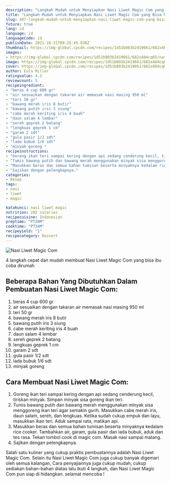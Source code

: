 ```yaml
---
description: "Langkah Mudah untuk Menyiapkan Nasi Liwet Magic Com yang Bisa Manjain Lidah"
title: "Langkah Mudah untuk Menyiapkan Nasi Liwet Magic Com yang Bisa Manjain Lidah"
slug: 407-langkah-mudah-untuk-menyiapkan-nasi-liwet-magic-com-yang-bisa-manjain-lidah
future: true
lang: id
language: id
languageCode: id
publishDate: 2021-10-31T09:25:45.838Z 
thumbnail: https://img-global.cpcdn.com/recipes/1d51b803b2419661/682x484cq65/nasi-liwet-magic-com-foto-resep-utama.png
images:
- https://img-global.cpcdn.com/recipes/1d51b803b2419661/682x484cq65/nasi-liwet-magic-com-foto-resep-utama.png
image: https://img-global.cpcdn.com/recipes/1d51b803b2419661/682x484cq65/nasi-liwet-magic-com-foto-resep-utama.png
cover: https://img-global.cpcdn.com/recipes/1d51b803b2419661/682x484cq65/nasi-liwet-magic-com-foto-resep-utama.png
author: Eula Miller
ratingvalue: 4.2
reviewcount: 5
recipeingredient:
- "beras 4 cup 600 gr"
- "air sesuaikan dengan takaran air memasak nasi masing 950 ml"
- "teri 50 gr"
- "bawang merah iris 8 butir"
- "bawang putih iris 3 siung"
- "cabe merah keriting iris 4 buah"
- "daun salam 4 lembar"
- "sereh geprek 2 batang"
- "lengkuas geprek 1 cm"
- "garam 2 sdt"
- "gula pasir 1/2 sdt"
- "lada bubuk 1/6 sdt"
- "minyak goreng "
recipeinstructions:
- "Goreng ikan teri sampai kering dengan api sedang cenderung kecil, tiriskan minyak. Simpan minyak sisa goreng ikan teri."
- "Tumis bawang putih dan bawang merah menggunakan minyak sisa menggoreng ikan teri agar semakin gurih. Masukkan cabe merah iris, daun salam, sereh, dan lengkuas. Ketika sudah cukup empuk dan layu, masukkan ikan teri. Aduk sampai rata, matikan api."
- "Masukkan beras dan semua bahan tumisan beserta minyaknya kedalam rice cooker. Tambahkan air, garam, gula pasir dan lada bubuk, aduk dan tes rasa. Tekan tombol cook di magic com. Masak nasi sampai matang."
- "Sajikan dengan pelengkapnya."
categories:
- Resep
tags:
- nasi
- liwet
- magic

katakunci: nasi liwet magic 
nutrition: 282 calories
recipecuisine: Indonesian
preptime: "PT20M"
cooktime: "PT34M"
recipeyield: "1"
recipecategory: Dessert
---
```



![Nasi Liwet Magic Com](https://img-global.cpcdn.com/recipes/1d51b803b2419661/682x484cq65/nasi-liwet-magic-com-foto-resep-utama.png)

4 langkah cepat dan mudah membuat  Nasi Liwet Magic Com yang bisa ibu coba dirumah

<!--inarticleads1-->

## Beberapa Bahan Yang Dibutuhkan Dalam Pembuatan Nasi Liwet Magic Com:

1. beras 4 cup 600 gr
1. air sesuaikan dengan takaran air memasak nasi masing 950 ml
1. teri 50 gr
1. bawang merah iris 8 butir
1. bawang putih iris 3 siung
1. cabe merah keriting iris 4 buah
1. daun salam 4 lembar
1. sereh geprek 2 batang
1. lengkuas geprek 1 cm
1. garam 2 sdt
1. gula pasir 1/2 sdt
1. lada bubuk 1/6 sdt
1. minyak goreng 



<!--inarticleads2-->

## Cara Membuat Nasi Liwet Magic Com:

1. Goreng ikan teri sampai kering dengan api sedang cenderung kecil, tiriskan minyak. Simpan minyak sisa goreng ikan teri.
1. Tumis bawang putih dan bawang merah menggunakan minyak sisa menggoreng ikan teri agar semakin gurih. Masukkan cabe merah iris, daun salam, sereh, dan lengkuas. Ketika sudah cukup empuk dan layu, masukkan ikan teri. Aduk sampai rata, matikan api.
1. Masukkan beras dan semua bahan tumisan beserta minyaknya kedalam rice cooker. Tambahkan air, garam, gula pasir dan lada bubuk, aduk dan tes rasa. Tekan tombol cook di magic com. Masak nasi sampai matang.
1. Sajikan dengan pelengkapnya.




Salah satu kuliner yang cukup praktis pembuatannya adalah  Nasi Liwet Magic Com. Selain itu  Nasi Liwet Magic Com  juga cukup banyak digemari oleh semua kalangan, Cara penyajiannya juga cukup mudah, cukup sediakan bahan-bahan diatas lalu ikuti 4 langkah, dan  Nasi Liwet Magic Com  pun siap di hidangkan. selamat mencoba !
